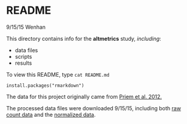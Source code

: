 # README

9/15/15 Wenhan

This directory contains info for the **altmetrics** study, _including_:

* data files  
* scripts  
* results  

To view this README, type `cat README.md`

```
install.packages("rmarkdown")
```

The data for this project originally came from [Priem et al. 2012.](http://arxiv.org/abs/1203.4745)

The processed data files were downloaded 9/15/15, including both [raw count data][link1] and the [normalized data][link2].

[link1]: https://raw.githubusercontent.com/jdblischak/r-intermediate-altmetrics/gh-pages/data/counts-raw.txt.gz
[link2]: https://raw.githubusercontent.com/jdblischak/r-intermediate-altmetrics/gh-pages/data/counts-norm.txt.gz